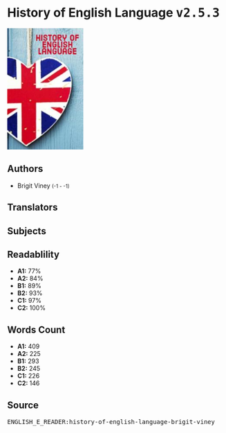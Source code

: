 # History of English Language <kbd>v2.5.3</kbd>

![](./cover.medium.jpg "")

## Authors


 - Brigit Viney <small>(-1 - -1)</small>

## Translators



## Subjects



## Readablility


 - **A1:** 77%
 - **A2:** 84%
 - **B1:** 89%
 - **B2:** 93%
 - **C1:** 97%
 - **C2:** 100%

## Words Count


 - **A1:** 409
 - **A2:** 225
 - **B1:** 293
 - **B2:** 245
 - **C1:** 226
 - **C2:** 146

## Source


<kbd>ENGLISH_E_READER:history-of-english-language-brigit-viney</kbd>
